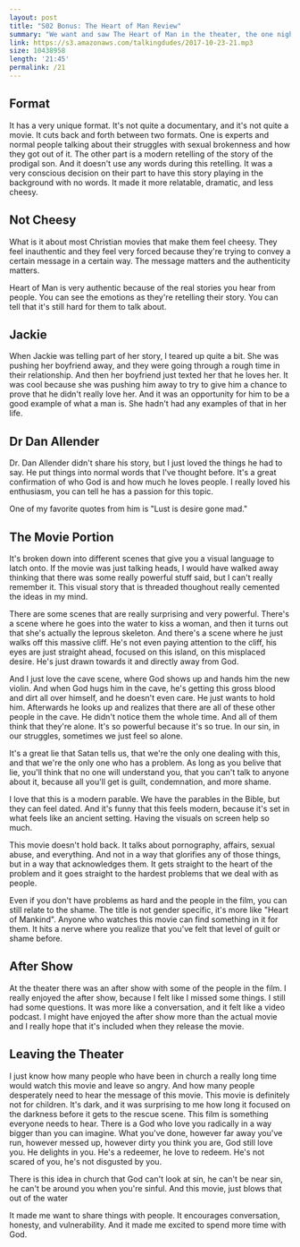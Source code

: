 ```yaml
---
layout: post
title: "S02 Bonus: The Heart of Man Review"
summary: "We want and saw The Heart of Man in the theater, the one night it was showing, so we wanted to discuss how we felt about it."
link: https://s3.amazonaws.com/talkingdudes/2017-10-23-21.mp3
size: 10438958
length: '21:45'
permalink: /21
---
```


## Format

It has a very unique format. It's not quite a documentary, and it's not quite a movie. It cuts back and forth between two formats. One is experts and normal people talking about their struggles with sexual brokenness and how they got out of it. The other part is a modern retelling of the story of the prodigal son. And it doesn't use any words during this retelling. It was a very conscious decision on their part to have this story playing in the background with no words. It made it more relatable, dramatic, and less cheesy.

## Not Cheesy

What is it about most Christian movies that make them feel cheesy. They feel inauthentic and they feel very forced because they're trying to convey a certain message in a certain way. The message matters and the authenticity matters.

Heart of Man is very authentic because of the real stories you hear from people. You can see the emotions as they're retelling their story. You can tell that it's still hard for them to talk about.

## Jackie

When Jackie was telling part of her story, I teared up quite a bit. She was pushing her boyfriend away, and they were going through a rough time in their relationship. And then her boyfriend just texted her that he loves her. It was cool because she was pushing him away to try to give him a chance to prove that he didn't really love her. And it was an opportunity for him to be a good example of what a man is. She hadn't had any examples of that in her life.

## Dr Dan Allender

Dr. Dan Allender didn't share his story, but I just loved the things he had to say. He put things into normal words that I've thought before. It's a great confirmation of who God is and how much he loves people. I really loved his enthusiasm, you can tell he has a passion for this topic.

One of my favorite quotes from him is "Lust is desire gone mad."

## The Movie Portion

It's broken down into different scenes that give you a visual language to latch onto. If the movie was just talking heads, I would have walked away thinking that there was some really powerful stuff said, but I can't really remember it. This visual story that is threaded thoughout really cemented the ideas in my mind.

There are some scenes that are really surprising and very powerful. There's a scene where he goes into the water to kiss a woman, and then it turns out that she's actually the leprous skeleton. And there's a scene where he just walks off this massive cliff. He's not even paying attention to the cliff, his eyes are just straight ahead, focused on this island, on this misplaced desire. He's just drawn towards it and directly away from God.

And I just love the cave scene, where God shows up and hands him the new violin. And when God hugs him in the cave, he's getting this gross blood and dirt all over himself, and he doesn't even care. He just wants to hold him. Afterwards he looks up and realizes that there are all of these other people in the cave. He didn't notice them the whole time. And all of them think that they're alone. It's so powerful because it's so true. In our sin, in our struggles, sometimes we just feel so alone.

It's a great lie that Satan tells us, that we're the only one dealing with this, and that we're the only one who has a problem. As long as you belive that lie, you'll think that no one will understand you, that you can't talk to anyone about it, because all you'll get is guilt, condemnation, and more shame.

I love that this is a modern parable. We have the parables in the Bible, but they can feel dated. And it's funny that this feels modern, because it's set in what feels like an ancient setting. Having the visuals on screen help so much.

This movie doesn't hold back. It talks about pornography, affairs, sexual abuse, and everything. And not in a way that glorifies any of those things, but in a way that acknowledges them. It gets straight to the heart of the problem and it goes straight to the hardest problems that we deal with as people.

Even if you don't have problems as hard and the people in the film, you can still relate to the shame. The title is not gender specific, it's more like "Heart of Mankind". Anyone who watches this movie can find something in it for them. It hits a nerve where you realize that you've felt that level of guilt or shame before.

## After Show

At the theater there was an after show with some of the people in the film. I really enjoyed the after show, because I felt like I missed some things. I still had some questions. It was more like a conversation, and it felt like a video podcast. I might have enjoyed the after show more than the actual movie and I really hope that it's included when they release the movie.

## Leaving the Theater

I just know how many people who have been in church a really long time would watch this movie and leave so angry. And how many people desperately need to hear the message of this movie. This movie is definitely not for children. It's dark, and it was surprising to me how long it focused on the darkness before it gets to the rescue scene. This film is something everyone needs to hear. There is a God who love you radically in a way bigger than you can imagine. What you've done, however far away you've run, however messed up, however dirty you think you are, God still love you. He delights in you. He's a redeemer, he love to redeem. He's not scared of you, he's not disgusted by you.

There is this idea in church that God can't look at sin, he can't be near sin, he can't be around you when you're sinful. And this movie, just blows that out of the water

It made me want to share things with people. It encourages conversation, honesty, and vulnerability. And it made me excited to spend more time with God.
